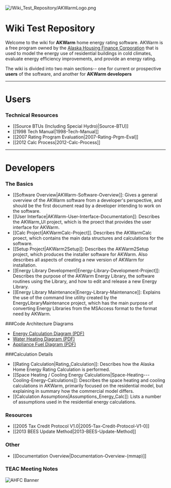
![/Wiki\_Test\_Repository/AKWarmLogo.png](https://github.com/dustin-cchrc/Wiki_Test_Repository/blob/master/Images/AKWarmLogo.png)<BR>

<H1> Wiki Test Repository </H1>

Welcome to the wiki for **AKWarm** home energy rating software.  AKWarm is a free program owned by the [Alaska Housing Finance Corporation](http://www.ahfc.us/) that is used to model the energy use of residential buildings in cold climates, evaluate energy efficiency improvements, and provide an energy rating.  

The wiki is divided into two main sections-- one for current or prospective **users** of the software, and another for **AKWarm developers**


----------

# Users

### Technical Resources 
* [[Source BTUs (Including Special Hydro)|Source-BTU]]
* [[1998 Tech Manual|1998-Tech-Manual]]
* [[2007 Rating Program Evaluation|2007-Rating-Prgm-Eval]]
* [[2012 Calc Process|2012-Calc-Process]]


----------


# Developers
### The Basics
- [[Software Overview|AKWarm-Software-Overview]]:  Gives a general overview of the AKWarm software from a developer's perspective, and should be the first document read by a developer intending to work on the software.
- [[User Interface|AKWarm-User-Interface-Documentation]]: Describes the AKWarm_UI project, which is the proect that provides the user interface for AKWarm.  
- [[Calc Project|AKWarmCalc-Project]].  Describes the AKWarmCalc proect, which contains the main data structures and calculations for the software.
- [[Setup Project|AKWarm2Setup]]: Describes the AKWarm2Setup project, which produces the installer software for AKWarm.  Also describes all aspects of creating a new version of AKWarm for installation. 
- [[Energy Library Development|Energy-Library-Development-Project]]: Describes the purpose of the AKWarm Energy Library, the software routines using the Library, and how to edit and release a new Energy Library.
- [[Energy Library Maintenance|Energy-Library-Maintenance]]:  Explains the use of the command line utility created by the EnergyLibraryMaintenance project, which has the main purpose of converting Energy LIbraries from the MSAccess format to the format need by AKWarm.  

###Code Architecture Diagrams
- [Energy Calculation Diagram (PDF)](https://github.com/dustin-cchrc/Wiki_Test_Repository/blob/master/Code%20Architecture%20Diagrams/Energy%20Calculation%20Code%20Architecture%20Diagram.pdf?raw=true)
- [Water Heating Diagram (PDF)](https://github.com/dustin-cchrc/Wiki_Test_Repository/blob/master/Code%20Architecture%20Diagrams/DHWheater_EnergyCalc.pdf?raw=true)
- [Appliance Fuel Diagram (PDF)](https://github.com/dustin-cchrc/Wiki_Test_Repository/blob/master/Code%20Architecture%20Diagrams/AppFuel_EnergyCalc.pdf?raw=true)

###Calculation Details
- [[Rating Calculation|Rating_Calculation]]: Describes how the Alaska Home Energy Rating Calculation is performed.
- [[Space Heating / Cooling Energy Calculations|Space-Heating---Cooling-Energy-Calculations]]: Describes the space heating and cooling calculations in AKWarm, primarily focused on the residential model, but explaining in summary how the commercial model differs.
- [[Calculation Assumptions|Assumptions_Energy_Calc]]:  Lists a number of assumptions used in the residential energy calculations.

### Resources
* [[2005 Tax Credit Protocol V1.0|2005-Tax-Credit-Protocol-V1-0]]
* [[2013 BEES Update Method|2013-BEES-Update-Method]]

### Other
* [[Documentation Overview|Documentation-Overview-(mmap)]]

### TEAC Meeting Notes

![AHFC Banner](https://github.com/dustin-cchrc/Wiki_Test_Repository/blob/master/Images/AHFC%20MASTER%20HEADER.png)